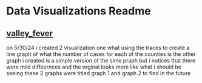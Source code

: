 # Data Visualizations Readme

## [valley_fever](valley_fever.ipynb)

on 5/30/24 i created 2 visualization one what using the traces to create a line graph of what the number of cases for each of the counties is the other graph i created is a simple version of the sime praph but i notices that there were mild diffeernces and the orginal looks more like what i should be seeing these 2 graphs were titled graph 1 and graph 2 to find in the future



